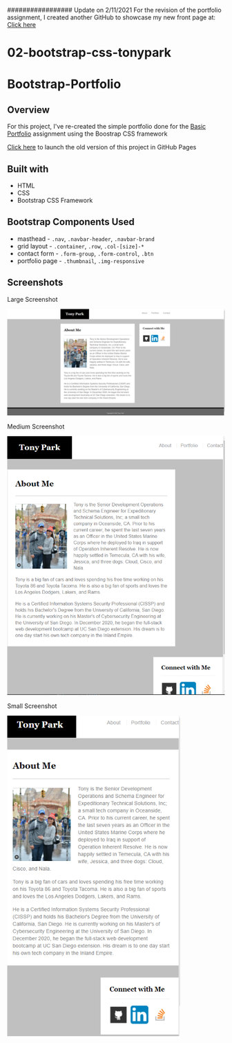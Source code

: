 #################
Update on 2/11/2021
For the revision of the portfolio assignment, I created another GitHub to showcase my new front page at: [Click here](https://tonyrpark.github.io/Tony-Main-Portfolio/) 
# 02-bootstrap-css-tonypark

# Bootstrap-Portfolio

## Overview
For this project, I've re-created the simple portfolio done for the [Basic Portfolio](https://github.com/tonyrpark/02-bootstrap-css-tonypark) assignment using the Boostrap CSS framework

[Click here](https://tonyrpark.github.io/02-bootstrap-css-tonypark/) to launch the old version of this project in GitHub Pages

## Built with
* HTML
* CSS
* Bootstrap CSS Framework

## Bootstrap Components Used
* masthead - `.nav`, `.navbar-header`, `.navbar-brand`
* grid layout - `.container`, `.row`, `.col-[size]-*`
* contact form - `.form-group`, `.form-control`, `.btn`
* portfolio page - `.thumbnail`, `.img-responsive`

## Screenshots
<p> Large Screenshot </p>
<img alt="large view" src="large.png" />
<p> Medium Screenshot </p>
<img alt="medium view" src="med.png" width="768px" /> 
<p> Small Screenshot </p>
<img alt="small view" src="small.png" width="400px" />

